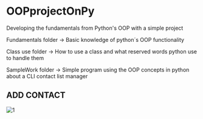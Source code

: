 # OOPprojectOnPy
Developing the fundamentals from Python's OOP with a simple project

Fundamentals folder -> Basic knowledge of python´s OOP functionality

Class use folder -> How to use a class and what reserved words python use to handle them

SampleWork folder -> Simple program using the OOP concepts in python about a CLI contact list manager

##            ADD CONTACT
![1](https://github.com/RogerCL24/OOPprojectOnPy/assets/90930371/ad4d3e45-4bfd-4b7b-a22a-906afc296475)
